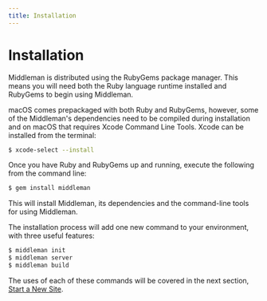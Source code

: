 ```yaml
---
title: Installation
---
```


# Installation

Middleman is distributed using the RubyGems package manager. This means you will
need both the Ruby language runtime installed and RubyGems to begin using
Middleman.

macOS comes prepackaged with both Ruby and RubyGems, however, some of the
Middleman's dependencies need to be compiled during installation and on macOS
that requires Xcode Command Line Tools. Xcode can be installed from the
terminal:

```bash
$ xcode-select --install
```

Once you have Ruby and RubyGems up and running, execute the following from the
command line:

```bash
$ gem install middleman
```

This will install Middleman, its dependencies and the command-line tools for
using Middleman.

The installation process will add one new command to your environment, with
three useful features:

```bash
$ middleman init
$ middleman server
$ middleman build
```

The uses of each of these commands will be covered in the next section,
[Start a New Site].

  [Start a New Site]: /basics/start-new-site
